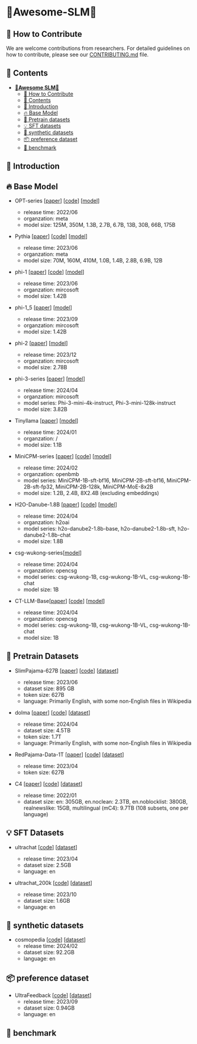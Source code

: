 # 🎉**Awesome-SLM**🎉

## 🌱 How to Contribute
We are welcome contributions from researchers. For detailed guidelines on how to contribute, please see our [CONTRIBUTING.md](CONTRIBUTING.md) file.

## 📜 Contents
- [🎉**Awesome SLM**🎉](#Awesome-SLM)
  - [🌱 How to Contribute](#-how-to-contribute)
  - [📜 Contents](#-contents)
  - [👋 Introduction](#-introduction)
  - [🔥 Base Model](#-base-model)
  - [💪 Pretrain datasets](#-Pretrain-dataset)
  - [💡 SFT datasets](#-SFT-dataset)
  - [🔧 synthetic datasets](#-synthetic-dataset)
  - [📦 preference dataset](#-preference-dataset)
  - [🌈 benchmark](#-benchmark)
 
## 👋 Introduction


## 🔥 Base Model

- OPT-series [[paper](https://arxiv.org/abs/2205.01068)] [[code](https://github.com/facebookresearch/metaseq)] [[model](https://huggingface.co/facebook/opt-1.3b)]
  - release time: 2022/06
  - organzation: meta
  - model size: 125M, 350M, 1.3B, 2.7B, 6.7B, 13B, 30B, 66B, 175B

- Pythia [[paper](https://arxiv.org/pdf/2304.01373)] [[code](https://github.com/EleutherAI/pythia)] [[model](https://huggingface.co/EleutherAI/pythia-1b)]
  - release time: 2023/06
  - organzation: meta
  - model size: 70M, 160M, 410M, 1.0B, 1.4B, 2.8B, 6.9B, 12B

- phi-1 [[paper](https://arxiv.org/pdf/2306.11644.pdf)] [[code](https://huggingface.co/TommyZQ/phi-1)] [[model](https://huggingface.co/TommyZQ/phi-1)]
  - release time: 2023/06
  - organzation: mircosoft
  - model size: 1.42B

- phi-1_5 [[paper](https://arxiv.org/pdf/2309.05463.pdf)] [[model](https://huggingface.co/TommyZQ/phi-1_5)]
  - release time: 2023/09
  - organzation: mircosoft
  - model size: 1.42B

- phi-2 [[paper](https://arxiv.org/pdf/2309.05463.pdf)] [[model](https://huggingface.co/TommyZQ/phi-2)]
  - release time: 2023/12
  - organzation: mircosoft
  - model size: 2.78B

- phi-3-series [[paper](https://arxiv.org/pdf/2404.14219)] [[model](https://huggingface.co/microsoft/Phi-3-mini-4k-instruct)]
  - release time: 2024/04
  - organzation: mircosoft
  - model series: Phi-3-mini-4k-instruct, Phi-3-mini-128k-instruct
  - model size: 3.82B

- Tinyllama [[paper](https://arxiv.org/abs/2401.02385)] [[model](https://huggingface.co/TinyLlama)]
  - release time: 2024/01
  - organzation: /
  - model size: 1.1B

 - MiniCPM-series [[paper](https://shengdinghu.notion.site/MiniCPM-c805a17c5c8046398914e47f0542095a)]
  [[code](https://github.com/OpenBMB/MiniCPM)] 
  [[model](https://huggingface.co/openbmb/MiniCPM-2B-sft-bf16)]
    - release time: 2024/02
    - organzation: openbmb
    - model series: MiniCPM-1B-sft-bf16, MiniCPM-2B-sft-bf16, MiniCPM-2B-sft-fp32, MiniCPM-2B-128k, MiniCPM-MoE-8x2B
    - model size: 1.2B, 2.4B, 8X2.4B (excluding embeddings)

- H2O-Danube-1.8B [[paper](https://arxiv.org/abs/2401.16818)] [[code](https://github.com/OpenBMB/MiniCPM)] 
[[model](https://huggingface.co/h2oai/h2o-danube2-1.8b-base)]
    - release time: 2024/04
    - organzation: h2oai
    - model series: h2o-danube2-1.8b-base, h2o-danube2-1.8b-sft, h2o-danube2-1.8b-chat
    - model size: 1.8B

- csg-wukong-series[[model](https://huggingface.co/opencsg/csg-wukong-1B)]
    - release time: 2024/04
    - organzation: opencsg
    - model series: csg-wukong-1B, csg-wukong-1B-VL, csg-wukong-1B-chat
    - model size: 1B

- CT-LLM-Base[[paper](https://arxiv.org/pdf/2404.04167)] [[code](https://github.com/OpenBMB/MiniCPM)] 
[[model](https://huggingface.co/m-a-p/CT-LLM-Base)]
    - release time: 2024/04
    - organzation: opencsg
    - model series: csg-wukong-1B, csg-wukong-1B-VL, csg-wukong-1B-chat
    - model size: 1B




## 💪 Pretrain Datasets
- SlimPajama-627B [[paper](https://www.cerebras.net/blog/slimpajama-a-627b-token-cleaned-and-deduplicated-version-of-redpajama)] [[code](https://github.com/Cerebras/modelzoo/tree/main/src/cerebras/modelzoo/data_preparation/nlp/slimpajama)] [[dataset](https://huggingface.co/datasets/cerebras/SlimPajama-627B)]
  - release time: 2023/06
  - dataset size: 895 GB
  - token size: 627B
  - language: Primarily English, with some non-English files in Wikipedia
  

- dolma [[paper](https://arxiv.org/abs/2402.00159)] [[code](https://github.com/allenai/dolma)] [[dataset](https://huggingface.co/datasets/allenai/dolma)]
  - release time: 2024/04
  - dataset size: 4.5TB
  - token size: 1.7T
  - language: Primarily English, with some non-English files in Wikipedia

- RedPajama-Data-1T [[paper](https://arxiv.org/pdf/1906.02285.pdf)] [[code](https://github.com/togethercomputer/RedPajama-Data)] [[dataset](https://huggingface.co/datasets/togethercomputer/RedPajama-Data-1T)]
  - release time: 2023/04
  - token size: 627B

- C4 [[paper](https://www.tensorflow.org/datasets/catalog/c4)] [[code](https://github.com/allenai/c4-documentation)] [[dataset](https://huggingface.co/datasets/c4)]
  - release time: 2022/01
  - dataset size: en: 305GB, en.noclean: 2.3TB, en.noblocklist: 380GB, realnewslike: 15GB, multilingual (mC4): 9.7TB (108 subsets, one per language)


## 💡 SFT Datasets
- ultrachat [[code](https://github.com/thunlp/UltraChat)] [[dataset](https://huggingface.co/datasets/stingning/ultrachat)]
  - release time: 2023/04
  - dataset size: 2.5GB
  - language: en

- ultrachat_200k [[code](https://github.com/thunlp/UltraChat)] [[dataset](https://huggingface.co/datasets/HuggingFaceH4/ultrachat_200k)]
  - release time: 2023/10
  - dataset size: 1.6GB
  - language: en


## 🔧 synthetic datasets
- cosmopedia [[code](https://github.com/thunlp/UltraChat)] [[dataset](https://huggingface.co/datasets/HuggingFaceTB/cosmopedia)]
  - release time: 2024/02
  - dataset size: 92.2GB
  - language: en


## 📦 preference dataset
- UltraFeedback [[code](https://github.com/thunlp/UltraChat)] [[dataset](https://huggingface.co/datasets/openbmb/UltraFeedback)]
  - release time: 2023/09
  - dataset size: 0.94GB
  - language: en


## 🌈 benchmark